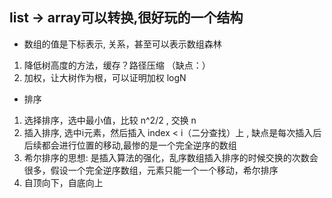 
## list -> array可以转换,很好玩的一个结构

* 数组的值是下标表示, 关系，甚至可以表示数组森林
1. 降低树高度的方法，缓存？路径压缩 （缺点：）
2. 加权，让大树作为根，可以证明加权 logN


* 排序
1. 选择排序，选中最小值，比较 n^2/2 , 交换 n 
2. 插入排序, 选中i元素，然后插入 index < i（二分查找）上 , 缺点是每次插入后后续都会进行位置的移动,最惨的是一个完全逆序的数组
3. 希尔排序的思想: 是插入算法的强化，乱序数组插入排序的时候交换的次数会很多，假设一个完全逆序数组，元素只能一个一个移动，希尔排序
4. 自顶向下，自底向上